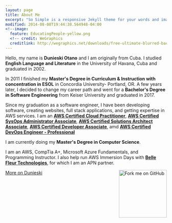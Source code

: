 ```yaml
---
layout: page
title: About Me
excerpt: "So Simple is a responsive Jekyll theme for your words and images."
modified: 2014-08-08T19:44:38.564948-04:00
<!--image:
  feature: EducatingPeople-yellow.png
  <!-- credit: WeGraphics
  creditlink: http://wegraphics.net/downloads/free-ultimate-blurred-background-pack/ -->
---
```



Hello, my name is **Dunieski Otano** and I am originally from Cuba. I studied **English Language and Literature** in the University of Havana, Cuba and graduated in 2002. 

In 2011 I finished my **Master's Degree in Curriculum & Instruction with concentration in ESOL** in Concordia University- Portland, OR. A few years later, I decided to change my career path and went for a **Bachelor's Degree in Software Engineering** from Keiser University and graduated in 2017. 

Since my graduation as a software engineer, I have been developing software, creating websites, full stack applications, and getting expertise in AWS services. I am an [**AWS Certified Cloud Practitioner**](https://www.certmetrics.com/amazon/public/badge.aspx?i=9&t=c&d=2019-08-06&ci=AWS00993439), [**AWS Certified SysOps Administrator Associate**](https://www.certmetrics.com/amazon/public/badge.aspx?i=3&t=c&d=2019-09-10&ci=AWS00993439), [**AWS Certified Solutions Architect Associate**](https://www.certmetrics.com/amazon/public/badge.aspx?i=1&t=c&d=2019-10-17&ci=AWS00993439), [**AWS Certified Developer Associate**](https://www.certmetrics.com/amazon/public/badge.aspx?i=2&t=c&d=2019-12-10&ci=AWS00993439), amd [**AWS Certified DevOps Engineer - Professional**](https://www.certmetrics.com/amazon/public/badge.aspx?i=5&t=c&d=2020-03-06&ci=AWS00993439)

I am currently doing my **Master's Degree in Computer Science**. 

I am an AWS, CompTia A+, Microsoft Azure Fundamentals, and Programming Instructor. I also help run AWS Immersion Days with [**Belle Fleur Technologies**](https://www.bellefleurtech.com/), for which I am an APN partner. 

<a style="float: right;" href="https://github.com/dunieskiotano/"><img width="149" height="149" src="https://github.blog/wp-content/uploads/2008/12/forkme_left_darkblue_121621.png?resize=149%2C149" class="attachment-full size-full" alt="Fork me on GitHub" data-recalc-dims="1"></a>

<a markdown="0" href="https://www.linkedin.com/in/dunieski-otano/" class="btn btn-primary">More on Dunieski</a>



[^1]: Example: *domain.com/category-name/post-title*

